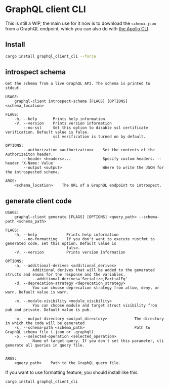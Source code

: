 # GraphQL client CLI

This is still a WIP, the main use for it now is to download the `schema.json` from a GraphQL endpoint, which you can also do with [the Apollo CLI](https://github.com/apollographql/apollo-tooling#apollo-clientdownload-schema-output).

## Install

```bash
cargo install graphql_client_cli --force
```

## introspect schema

```
Get the schema from a live GraphQL API. The schema is printed to stdout.

USAGE:
    graphql-client introspect-schema [FLAGS] [OPTIONS] <schema_location>

FLAGS:
    -h, --help       Prints help information
    -V, --version    Prints version information
        --no-ssl     Set this option to disable ssl certificate verification. Default value is false.
                     ssl verification is turned on by default.

OPTIONS:
        --authorization <authorization>    Set the contents of the Authorizaiton header.
        --header <headers>...              Specify custom headers. --header 'X-Name: Value'
        --output <output>                  Where to write the JSON for the introspected schema.

ARGS:
    <schema_location>    The URL of a GraphQL endpoint to introspect.
```

## generate client code

```
USAGE:
    graphql-client generate [FLAGS] [OPTIONS] <query_path> --schema-path <schema_path>

FLAGS:
    -h, --help             Prints help information
        --no-formatting    If you don't want to execute rustfmt to generated code, set this option. Default value is
                           false.
    -V, --version          Prints version information

OPTIONS:
    -a, --additional-derives <additional_derives>
            Additional derives that will be added to the generated structs and enums for the response and the variables.
            --additional-derives='Serialize,PartialEq'
    -d, --deprecation-strategy <deprecation_strategy>
            You can choose deprecation strategy from allow, deny, or warn. Default value is warn.

    -m, --module-visibility <module_visibility>
            You can choose module and target struct visibility from pub and private. Default value is pub.

    -o, --output-directory <output_directory>            The directory in which the code will be generated
    -s, --schema-path <schema_path>                      Path to GraphQL schema file (.json or .graphql).
    -o, --selected-operation <selected_operation>
            Name of target query. If you don't set this parameter, cli generate all queries in query file.


ARGS:
    <query_path>    Path to the GraphQL query file.
```

If you want to use formatting feature, you should install like this.

```bash
cargo install graphql_client_cli
```
